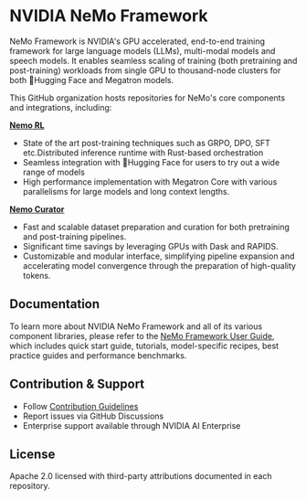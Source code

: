 <!--
SPDX-FileCopyrightText: Copyright (c) 2024-2025 NVIDIA CORPORATION & AFFILIATES. All rights reserved.
SPDX-License-Identifier: Apache-2.0
-->

# NVIDIA NeMo Framework

NeMo Framework is NVIDIA's GPU accelerated, end-to-end training framework for large language models (LLMs), multi-modal models and speech models. It enables seamless scaling of training (both pretraining and post-training) workloads from single GPU to thousand-node clusters for both :hugs:Hugging Face and Megatron models. 

This GitHub organization hosts repositories for NeMo's core components and integrations, including:

**[Nemo RL](https://github.com/NVIDIA-NeMo/rl)**

- State of the art post-training techniques such as GRPO, DPO, SFT etc.Distributed inference runtime with Rust-based orchestration
- Seamless integration with :hugs:Hugging Face for users to try out a wide range of models
- High performance implementation with Megatron Core with various parallelisms for large models and long context lengths.

**[Nemo Curator](https://github.com/NVIDIA-NeMo/curator)**

- Fast and scalable dataset preparation and curation for both pretraining and post-training pipelines.
- Significant time savings by leveraging GPUs with Dask and RAPIDS.
- Customizable and modular interface, simplifying pipeline expansion and accelerating model convergence through the preparation of high-quality tokens.




## Documentation

To learn more about NVIDIA NeMo Framework and all of its various component libraries, please refer to the [NeMo Framework User Guide](https://docs.nvidia.com/nemo-framework/user-guide/latest/overview.html), which includes quick start guide, tutorials, model-specific recipes, best practice guides and performance benchmarks.  

## Contribution & Support

- Follow [Contribution Guidelines](../CONTRIBUTING.md)
- Report issues via GitHub Discussions
- Enterprise support available through NVIDIA AI Enterprise

## License

Apache 2.0 licensed with third-party attributions documented in each repository.
